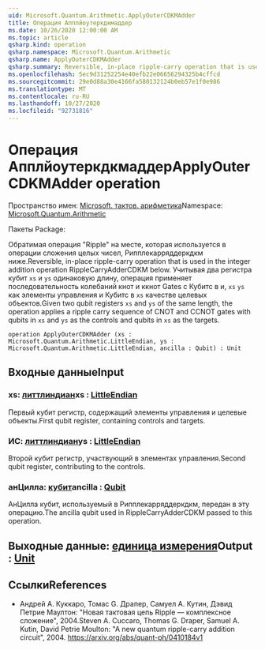 ```yaml
---
uid: Microsoft.Quantum.Arithmetic.ApplyOuterCDKMAdder
title: Операция Апплйоутеркдкмаддер
ms.date: 10/26/2020 12:00:00 AM
ms.topic: article
qsharp.kind: operation
qsharp.namespace: Microsoft.Quantum.Arithmetic
qsharp.name: ApplyOuterCDKMAdder
qsharp.summary: Reversible, in-place ripple-carry operation that is used in the integer addition operation RippleCarryAdderCDKM below. Given two qubit registers `xs` and `ys` of the same length, the operation applies a ripple carry sequence of CNOT and CCNOT gates with qubits in `xs` and `ys` as the controls and qubits in `xs` as the targets.
ms.openlocfilehash: 5ec9d31252254e40efb22e06656294325b4cffcd
ms.sourcegitcommit: 29e0d88a30e4166fa580132124b0eb57e1f0e986
ms.translationtype: MT
ms.contentlocale: ru-RU
ms.lasthandoff: 10/27/2020
ms.locfileid: "92731816"
---
```

# <a name="applyoutercdkmadder-operation"></a><span data-ttu-id="a4d2c-102">Операция Апплйоутеркдкмаддер</span><span class="sxs-lookup"><span data-stu-id="a4d2c-102">ApplyOuterCDKMAdder operation</span></span>

<span data-ttu-id="a4d2c-103">Пространство имен: [Microsoft. тактов. арифметика](xref:Microsoft.Quantum.Arithmetic)</span><span class="sxs-lookup"><span data-stu-id="a4d2c-103">Namespace: [Microsoft.Quantum.Arithmetic](xref:Microsoft.Quantum.Arithmetic)</span></span>

<span data-ttu-id="a4d2c-104">Пакеты [](https://nuget.org/packages/)</span><span class="sxs-lookup"><span data-stu-id="a4d2c-104">Package: [](https://nuget.org/packages/)</span></span>


<span data-ttu-id="a4d2c-105">Обратимая операция "Ripple" на месте, которая используется в операции сложения целых чисел, Рипплекарряддеркдкм ниже.</span><span class="sxs-lookup"><span data-stu-id="a4d2c-105">Reversible, in-place ripple-carry operation that is used in the integer addition operation RippleCarryAdderCDKM below.</span></span>
<span data-ttu-id="a4d2c-106">Учитывая два регистра кубит `xs` и `ys` одинаковую длину, операция применяет последовательность колебаний кнот и ккнот Gates с Кубитс в и, `xs` `ys` как элементы управления и Кубитс в `xs` качестве целевых объектов.</span><span class="sxs-lookup"><span data-stu-id="a4d2c-106">Given two qubit registers `xs` and `ys` of the same length, the operation applies a ripple carry sequence of CNOT and CCNOT gates with qubits in `xs` and `ys` as the controls and qubits in `xs` as the targets.</span></span>

```qsharp
operation ApplyOuterCDKMAdder (xs : Microsoft.Quantum.Arithmetic.LittleEndian, ys : Microsoft.Quantum.Arithmetic.LittleEndian, ancilla : Qubit) : Unit
```


## <a name="input"></a><span data-ttu-id="a4d2c-107">Входные данные</span><span class="sxs-lookup"><span data-stu-id="a4d2c-107">Input</span></span>

### <a name="xs--littleendian"></a><span data-ttu-id="a4d2c-108">xs: [литтлиндиан](xref:Microsoft.Quantum.Arithmetic.LittleEndian)</span><span class="sxs-lookup"><span data-stu-id="a4d2c-108">xs : [LittleEndian](xref:Microsoft.Quantum.Arithmetic.LittleEndian)</span></span>

<span data-ttu-id="a4d2c-109">Первый кубит регистр, содержащий элементы управления и целевые объекты.</span><span class="sxs-lookup"><span data-stu-id="a4d2c-109">First qubit register, containing controls and targets.</span></span>


### <a name="ys--littleendian"></a><span data-ttu-id="a4d2c-110">ИС: [литтлиндиан](xref:Microsoft.Quantum.Arithmetic.LittleEndian)</span><span class="sxs-lookup"><span data-stu-id="a4d2c-110">ys : [LittleEndian](xref:Microsoft.Quantum.Arithmetic.LittleEndian)</span></span>

<span data-ttu-id="a4d2c-111">Второй кубит регистр, участвующий в элементах управления.</span><span class="sxs-lookup"><span data-stu-id="a4d2c-111">Second qubit register, contributing to the controls.</span></span>


### <a name="ancilla--qubit"></a><span data-ttu-id="a4d2c-112">анЦилла: [кубит](xref:microsoft.quantum.lang-ref.qubit)</span><span class="sxs-lookup"><span data-stu-id="a4d2c-112">ancilla : [Qubit](xref:microsoft.quantum.lang-ref.qubit)</span></span>

<span data-ttu-id="a4d2c-113">АнЦилла кубит, используемый в Рипплекарряддеркдкм, передан в эту операцию.</span><span class="sxs-lookup"><span data-stu-id="a4d2c-113">The ancilla qubit used in RippleCarryAdderCDKM passed to this operation.</span></span>



## <a name="output--unit"></a><span data-ttu-id="a4d2c-114">Выходные данные: [единица измерения](xref:microsoft.quantum.lang-ref.unit)</span><span class="sxs-lookup"><span data-stu-id="a4d2c-114">Output : [Unit](xref:microsoft.quantum.lang-ref.unit)</span></span>



## <a name="references"></a><span data-ttu-id="a4d2c-115">Ссылки</span><span class="sxs-lookup"><span data-stu-id="a4d2c-115">References</span></span>

- <span data-ttu-id="a4d2c-116">Андрей A. Куккаро, Томас G. Драпер, Самуел A. Кутин, Дэвид Петрие Маултон: "Новая тактовая цепь Ripple — комплексное сложение", 2004.</span><span class="sxs-lookup"><span data-stu-id="a4d2c-116">Steven A. Cuccaro, Thomas G. Draper, Samuel A. Kutin, David Petrie Moulton: "A new quantum ripple-carry addition circuit", 2004.</span></span>
  https://arxiv.org/abs/quant-ph/0410184v1